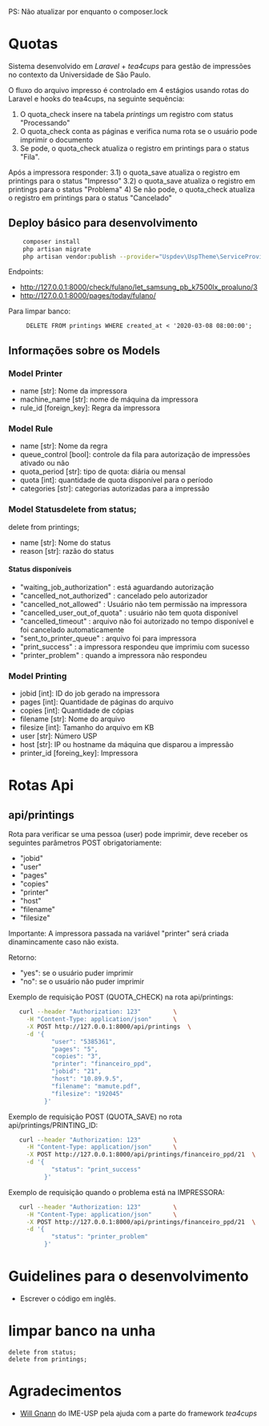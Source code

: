 PS: Não atualizar por enquanto o composer.lock


# Quotas

Sistema desenvolvido em *Laravel* + *tea4cups* para gestão de impressões no contexto da Universidade de São Paulo.

O fluxo do arquivo impresso é controlado em 4 estágios usando rotas do Laravel e
hooks do tea4cups, na seguinte sequência:

1) O quota_check insere na tabela *printings* um registro com status "Processando"
2) O quota_check conta as páginas e verifica numa rota se o usuário pode imprimir o documento
3) Se pode, o quota_check atualiza o registro em printings para o status "Fila".

Após a impressora responder:
 3.1) o quota_save atualiza o registro em printings para o status "Impresso"
 3.2) o quota_save atualiza o registro em printings para o status "Problema"
4) Se não pode, o quota_check atualiza o registro em printings para o status "Cancelado"

## Deploy básico para desenvolvimento

```sh
    composer install
    php artisan migrate
    php artisan vendor:publish --provider="Uspdev\UspTheme\ServiceProvider" --tag=assets --force
```

Endpoints:

 - http://127.0.0.1:8000/check/fulano/let_samsung_pb_k7500lx_proaluno/3
 - http://127.0.0.1:8000/pages/today/fulano/
 
Para limpar banco:
 
```
     DELETE FROM printings WHERE created_at < '2020-03-08 08:00:00';
```

## Informações sobre os Models


### Model Printer

- name [str]: Nome da impressora
- machine_name [str]: nome de máquina da impressora
- rule_id [foreign_key]: Regra da impressora

### Model Rule

- name [str]: Nome da regra
- queue_control [bool]: controle da fila para autorização de impressões ativado ou não
- quota_period [str]: tipo de quota: diária ou mensal
- quota [int]: quantidade de quota disponível para o período
- categories [str]: categorias autorizadas para a impressão

### Model Statusdelete from status;
delete from printings;

- name [str]: Nome do status
- reason [str]: razão do status

#### Status disponíveis

- "waiting_job_authorization"   : está aguardando autorização
- "cancelled_not_authorized"    : cancelado pelo autorizador
- "cancelled_not_allowed"       : Usuário não tem permissão na impressora
- "cancelled_user_out_of_quota" : usuário não tem quota disponível
- "cancelled_timeout"           : arquivo não foi autorizado no tempo disponível e foi cancelado automaticamente
- "sent_to_printer_queue"       : arquivo foi para impressora
- "print_success"               : a impressora respondeu que imprimiu com sucesso
- "printer_problem"             : quando a impressora não respondeu

### Model Printing

- jobid [int]: ID do job gerado na impressora
- pages [int]: Quantidade de páginas do arquivo
- copies [int]: Quantidade de cópias
- filename [str]: Nome do arquivo
- filesize [int]: Tamanho do arquivo em KB
- user [str]: Número USP
- host [str]: IP ou hostname da máquina que disparou a impressão
- printer_id [foreing_key]: Impressora

# Rotas Api

## api/printings

Rota para verificar se uma pessoa (user) pode imprimir, deve receber os seguintes parâmetros POST obrigatoriamente:

- "jobid"
- "user"
- "pages"
- "copies"
- "printer"
- "host"
- "filename"
- "filesize"

Importante: A impressora passada na variável "printer" será criada dinamincamente caso não exista.

Retorno:

- "yes": se o usuário puder imprimir
- "no": se o usuário não puder imprimir

Exemplo de requisição POST (QUOTA_CHECK) na rota api/printings:

```sh
   curl --header "Authorization: 123"         \
     -H "Content-Type: application/json"      \
     -X POST http://127.0.0.1:8000/api/printings  \
     -d '{
            "user": "5385361",
            "pages": "5",
            "copies": "3",
            "printer": "financeiro_ppd",
            "jobid": "21",                       
            "host": "10.89.9.5",
            "filename": "mamute.pdf",
            "filesize": "192045"
          }'              
```
Exemplo de requisição POST (QUOTA_SAVE) no rota api/printings/PRINTING_ID:

```sh
   curl --header "Authorization: 123"         \
     -H "Content-Type: application/json"      \
     -X POST http://127.0.0.1:8000/api/printings/financeiro_ppd/21  \
     -d '{
            "status": "print_success"
          }'              
```
Exemplo de requisição quando o problema está na IMPRESSORA: 

```sh
   curl --header "Authorization: 123"         \
     -H "Content-Type: application/json"      \
     -X POST http://127.0.0.1:8000/api/printings/financeiro_ppd/21  \
     -d '{
            "status": "printer_problem"
          }'              
```

# Guidelines para o desenvolvimento

- Escrever o código em inglês.

# limpar banco na unha

    delete from status;
    delete from printings;

# Agradecimentos

 - [Will Gnann](https://github.com/wgnann) do IME-USP pela ajuda com a parte do framework *tea4cups*
